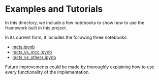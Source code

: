 # Examples and Tutorials

In this directory, we include a few notebooks to show how to use the framework built in this project. 

In its current form, it includes the following three notebooks:
* [mcts.ipynb](./mcts.ipynb)
* [mcts_vs_mcc.ipynb](./mcts_vs_mcc.ipynb)
* [mcts_vs_others.ipynb](./mcts_vs_others.ipynb)

Future improvements could be made by thoroughly explaining how to use every functionality of the implementation.
